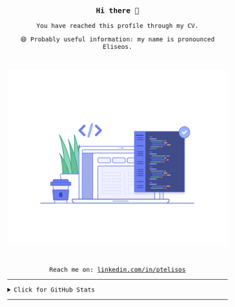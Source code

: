 <h3 align="center"><samp> Hi there 👋 </h2>

<p align="center"><samp> You have reached this profile through my CV.</p>

<p align="center"><samp> 😄 Probably useful information: my name is pronounced Eliseos. </p>

<br>
<p align="center"> <img width="650" height="400" src="preview.gif"> </p>
<br />

<p align="center">
   <samp>Reach me on: <a href="https://linkedin.com/in/ptelisos" > linkedin.com/in/ptelisos </a>
</p>

<hr>

<details>
    <summary><samp>Click for GitHub Stats</summary>
    <!-- GitHub stats -->
   <b><samp>⚡Note:</b> This does not represent my programming language skills. It is just what I have used most on Github
    <p align="center">
        <!-- GitHub Stats -->
        <img align="center" height="160em"
            src="https://github-readme-stats.vercel.app/api?username=ceidas&show_icons=true&hide=issues&hide_border=true&icon_color=2342122E&"
            alt="GitHub Stats" />
        <!-- Most Used Languages -->
        <img align="center" height="160em"
            src="https://github-readme-stats.vercel.app/api/top-langs/?username=ceidas&exclude_repo=KNN-Image-Classification&show_icons=true&hide_border=true&layout=compact&langs_count=8&"
            alt="Top languages" />
    </p>
    <p align="right">
       <a> <img src="https://komarev.com/ghpvc/?username=ceidas&style=flat-square" alt="profile views from connected accounts" /> </a>
    </P>
       
</details>

<hr>

<!--
**ceidas/ceidas** is a ✨ _special_ ✨ repository because its `README.md` (this file) appears on your GitHub profile.
### Hi there 👋 
Here are some ideas to get you started:

- 🔭 I’m currently working on ...
- 🌱 I’m currently learning ...
- 👯 I’m looking to collaborate on ...
- 🤔 I’m looking for help with ...
- 💬 Ask me about ...
- 📫 How to reach me: ...
- 😄 Pronouns: ...
- ⚡ Fun fact: ...
-->
